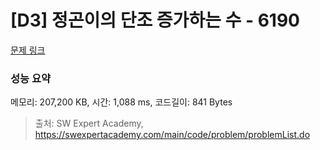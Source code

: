 # [D3] 정곤이의 단조 증가하는 수 - 6190 

[문제 링크](https://swexpertacademy.com/main/code/problem/problemDetail.do?contestProbId=AWcPjEuKAFgDFAU4) 

### 성능 요약

메모리: 207,200 KB, 시간: 1,088 ms, 코드길이: 841 Bytes



> 출처: SW Expert Academy, https://swexpertacademy.com/main/code/problem/problemList.do